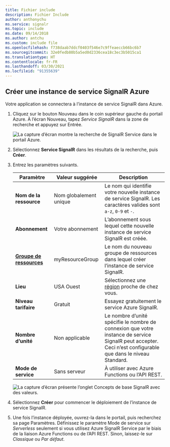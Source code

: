 ```yaml
---
title: Fichier include
description: Fichier Include
author: anthonychu
ms.service: signalr
ms.topic: include
ms.date: 09/14/2018
ms.author: antchu
ms.custom: include file
ms.openlocfilehash: f738daab7ddcf0403f546e7c9ffeaeccb66bc6b7
ms.sourcegitcommit: 32e0fedb80b5a5ed0d2336cea18c3ec3b5015ca1
ms.translationtype: HT
ms.contentlocale: fr-FR
ms.lasthandoff: 03/30/2021
ms.locfileid: "91355639"
---
```

## <a name="create-an-azure-signalr-service-instance"></a>Créer une instance de service SignalR Azure

Votre application se connectera à l’instance de service SignalR dans Azure.

1. Cliquez sur le bouton Nouveau dans le coin supérieur gauche du portail Azure. À l’écran Nouveau, tapez *Service SignalR* dans la zone de recherche et appuyez sur Entrée.

    ![La capture d’écran montre la recherche de SignalR Service dans le portail Azure.](../media/signalr-quickstart-azure-functions-javascript/signalr-quickstart-new.png)

1. Sélectionnez **Service SignalR** dans les résultats de la recherche, puis **Créer**.

1. Entrez les paramètres suivants.

    | Paramètre      | Valeur suggérée  | Description                                        |
    | ------------ |  ------- | -------------------------------------------------- |
    | **Nom de la ressource** | Nom globalement unique | Le nom qui identifie votre nouvelle instance de service SignalR. Les caractères valides sont `a-z`, `0-9` et `-`.  | 
    | **Abonnement** | Votre abonnement | L’abonnement sous lequel cette nouvelle instance de service SignalR est créée. | 
    | **[Groupe de ressources](../../azure-resource-manager/management/overview.md)** |  myResourceGroup | Le nom du nouveau groupe de ressources dans lequel créer l’instance de service SignalR. | 
    | **Lieu** | USA Ouest | Sélectionnez une [région](https://azure.microsoft.com/regions/) proche de chez vous. |
    | **Niveau tarifaire** | Gratuit | Essayez gratuitement le service Azure SignalR. |
    | **Nombre d’unité** |  Non applicable | Le nombre d’unité spécifie le nombre de connexion que votre instance de service SignalR peut accepter. Ceci n’est configurable que dans le niveau Standard. |
    | **Mode de service** |  Sans serveur | À utiliser avec Azure Functions ou l’API REST. |

    ![La capture d’écran présente l’onglet Concepts de base SignalR avec des valeurs.](../media/signalr-quickstart-azure-functions-javascript/signalr-quickstart-create.png)

1. Sélectionnez **Créer** pour commencer le déploiement de l’instance de service SignalR.

1. Une fois l’instance déployée, ouvrez-la dans le portail, puis recherchez sa page Paramètres. Définissez le paramètre Mode de service sur *Serverless* seulement si vous utilisez Azure SignalR Service par le biais de la liaison Azure Functions ou de l’API REST. Sinon, laissez-le sur *Classique* ou *Par défaut*.
